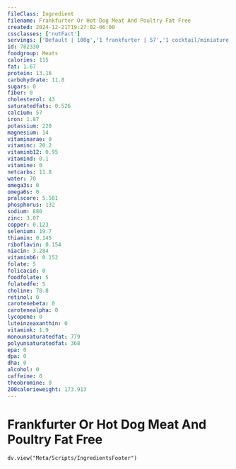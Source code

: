 ```yaml
---
fileClass: Ingredient
filename: Frankfurter Or Hot Dog Meat And Poultry Fat Free
created: 2024-12-21T19:27:02-06:00
cssclasses: ['nutFact']
servings: ['Default | 100g','1 frankfurter | 57','1 cocktail/miniature frank | 10','1 bun length/jumbo frank | 57','1 footlong frank | 88','1 cup, sliced | 151']
id: 782330
foodgroup: Meats
calories: 115
fat: 1.67
protein: 13.16
carbohydrate: 11.8
sugars: 0
fiber: 0
cholesterol: 43
saturatedfats: 0.526
calcium: 57
iron: 1.87
potassium: 220
magnesium: 14
vitaminarae: 0
vitaminc: 20.2
vitaminb12: 0.95
vitamind: 0.1
vitamine: 0
netcarbs: 11.8
water: 70
omega3s: 0
omega6s: 0
pralscore: 5.581
phosphorus: 132
sodium: 880
zinc: 3.07
copper: 0.123
selenium: 19.7
thiamin: 0.145
riboflavin: 0.154
niacin: 3.284
vitaminb6: 0.152
folate: 5
folicacid: 0
foodfolate: 5
folatedfe: 5
choline: 78.8
retinol: 0
carotenebeta: 0
carotenealpha: 0
lycopene: 0
luteinzeaxanthin: 0
vitamink: 1.9
monounsaturatedfat: 779
polyunsaturatedfat: 368
epa: 0
dpa: 0
dha: 0
alcohol: 0
caffeine: 0
theobromine: 0
200calorieweight: 173.913
---
```


# Frankfurter Or Hot Dog Meat And Poultry Fat Free

```dataviewjs
dv.view("Meta/Scripts/IngredientsFooter")
```